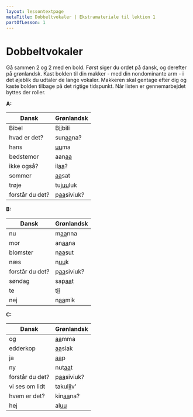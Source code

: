 ```yaml
---
layout: lessontextpage
metaTitle: Dobbeltvokaler | Ekstramateriale til lektion 1
partOfLesson: 1
---
```


# Dobbeltvokaler

Gå sammen 2 og 2 med en bold. Først siger du ordet på dansk, og derefter på grønlandsk. Kast bolden til din makker - med din nondominante arm - i det øjeblik du udtaler de lange vokaler. Makkeren skal gentage efter dig og kaste bolden tilbage på det rigtige tidspunkt. Når listen er gennemarbejdet byttes der roller.

**A:**

|Dansk|Grønlandsk|
|-----|----------|
|Bibel|B<u>ii</u>bili|
|hvad er det?|sun<u>aa</u>na?|
|hans|<u>uu</u>ma|
|bedstemor|aan<u>aa</u>|
|ikke også?|il<u>aa</u>?|
|sommer|<u>aa</u>sat|
|trøje|tuj<u>uu</u>luk|
|forstår du det?|p<u>aa</u>siviuk?|

**B:**

|Dansk|Grønlandsk|
|-----|----------|
|nu|m<u>aa</u>nna|
|mor|an<u>aa</u>na|
|blomster|n<u>aa</u>sut|
|næs|n<u>uu</u>k|
|forstår du det?|p<u>aa</u>siviuk?|
|søndag|sap<u>aa</u>t|
|te|t<u>ii</u>|
|nej|n<u>aa</u>mik|

**C:**

|Dansk|Grønlandsk|
|-----|----------|
|og|<u>aa</u>mma|
|edderkop|<u>aa</u>siak|
|ja|<u>aa</u>p|
|ny|nut<u>aa</u>t|
|forstår du det?|p<u>aa</u>siviuk?|
|vi ses om lidt|takul<u>ii</u>v'|
|hvem er det?|kin<u>aa</u>na?|
|hej|al<u>uu</u>|

